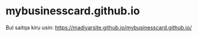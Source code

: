 # mybusinesscard.github.io
Bul saitqa kiru usin: https://madiyarsite.github.io/mybusinesscard.github.io/
